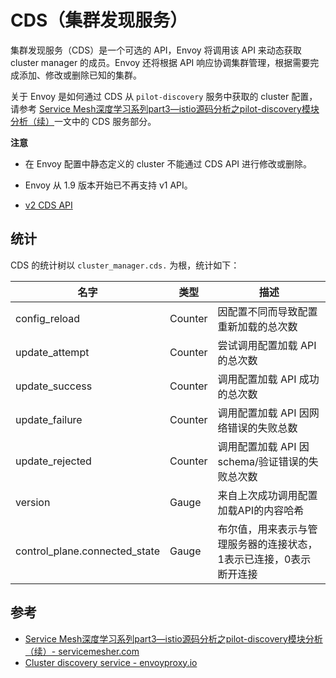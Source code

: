 # CDS（集群发现服务）

集群发现服务（CDS）是一个可选的 API，Envoy 将调用该 API 来动态获取 cluster manager 的成员。Envoy 还将根据 API 响应协调集群管理，根据需要完成添加、修改或删除已知的集群。

关于 Envoy 是如何通过 CDS 从 `pilot-discovery` 服务中获取的 cluster 配置，请参考 [Service Mesh深度学习系列part3—istio源码分析之pilot-discovery模块分析（续）](http://www.servicemesher.com/blog/istio-service-mesh-source-code-pilot-discovery-module-deepin-part2)一文中的 CDS 服务部分。

**注意**

- 在 Envoy 配置中静态定义的 cluster 不能通过 CDS API 进行修改或删除。

- Envoy 从 1.9 版本开始已不再支持 v1 API。

- [v2 CDS API](https://www.envoyproxy.io/docs/envoy/latest/configuration/overview/v2_overview#v2-grpc-streaming-endpoints)

## 统计

CDS 的统计树以 `cluster_manager.cds.` 为根，统计如下：

| 名字                          | 类型    | 描述                                                         |
| ----------------------------- | ------- | ------------------------------------------------------------ |
| config_reload                 | Counter | 因配置不同而导致配置重新加载的总次数                         |
| update_attempt                | Counter | 尝试调用配置加载 API 的总次数                                |
| update_success                | Counter | 调用配置加载 API 成功的总次数                                |
| update_failure                | Counter | 调用配置加载 API 因网络错误的失败总数                        |
| update_rejected               | Counter | 调用配置加载 API 因 schema/验证错误的失败总次数              |
| version                       | Gauge   | 来自上次成功调用配置加载API的内容哈希                        |
| control_plane.connected_state | Gauge   | 布尔值，用来表示与管理服务器的连接状态，1表示已连接，0表示断开连接 |

## 参考

- [Service Mesh深度学习系列part3—istio源码分析之pilot-discovery模块分析（续）- servicemesher.com](http://www.servicemesher.com/blog/istio-service-mesh-source-code-pilot-discovery-module-deepin-part2)
- [Cluster discovery service - envoyproxy.io](https://www.envoyproxy.io/docs/envoy/latest/configuration/cluster_manager/cds)
